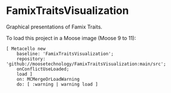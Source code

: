 # FamixTraitsVisualization

Graphical presentations of Famix Traits.

To load this project in a Moose image (Moose 9 to 11):
```smalltalk
[ Metacello new
	baseline: 'FamixTraitsVisualization';
	repository: 'github://moosetechnology/FamixTraitsVisualization:main/src';
	onConflictUseLoaded;
	load ]
	on: MCMergeOrLoadWarning
	do: [ :warning | warning load ]
